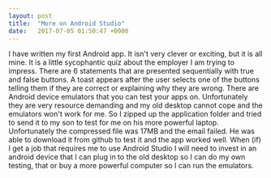 ```yaml
---
layout: post
title:  "More on Android Studio"
date:   2017-07-05 01:50:47 +0000
---
```



I have written my first Android app. It isn't very clever or exciting, but it is all mine. It is a little sycophantic quiz about the employer I am trying to impress. There are 6 statements that are presented sequentially with true and false buttons. A toast appears after the user selects one of the buttons telling them if they are correct or explaining why they are wrong. There are Android device emulators that you can test your apps on. Unfortunately they are very resource demanding and my old desktop cannot cope and the emulators won't work for me. So I zipped up the application folder and tried to send it to my son to test for me on his more powerful laptop. Unfortunately the compressed file was 17MB and the email failed. He was able to download it from github to test it and the app worked well. When (if) I get a job that requires me to use Android Studio I will need to invest in an android device that I can plug in to the old desktop so I can do my own testing, that or buy a more powerful computer so I can run the emulators. 
